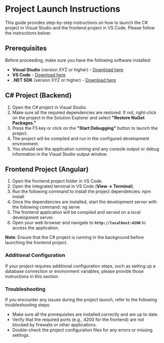 # Project Launch Instructions

This guide provides step-by-step instructions on how to launch the C# project in Visual Studio and the frontend project in VS Code. Please follow the instructions below:

## Prerequisites

Before proceeding, make sure you have the following software installed:

- **Visual Studio** (version XYZ or higher) - [Download here](https://visualstudio.com)
- **VS Code** - [Download here](https://code.visualstudio.com)
- **.NET SDK** (version XYZ or higher) - [Download here](https://dotnet.microsoft.com/download)

## C# Project (Backend)

1. Open the C# project in Visual Studio.
2. Make sure all the required dependencies are restored. If not, right-click on the project in the Solution Explorer and select **"Restore NuGet Packages."**
3. Press the F5 key or click on the **"Start Debugging"** button to launch the project.
4. The project will be compiled and run in the configured development environment.
5. You should see the application running and any console output or debug information in the Visual Studio output window.

## Frontend Project (Angular)

1. Open the frontend project folder in VS Code.
2. Open the integrated terminal in VS Code (**View -> Terminal**).
3. Run the following command to install the project dependencies:
   npm install
4. Once the dependencies are installed, start the development server with the following command:
   ng serve
5. The frontend application will be compiled and served on a local development server.
6. Open your web browser and navigate to **`http://localhost:4200`** to access the application.

**Note**: Ensure that the C# project is running in the background before launching the frontend project.

### Additional Configuration

If your project requires additional configuration steps, such as setting up a database connection or environment variables, please provide those instructions in this section.

### Troubleshooting

If you encounter any issues during the project launch, refer to the following troubleshooting steps:

- Make sure all the prerequisites are installed correctly and are up to date.
- Verify that the required ports (e.g., 4200 for the frontend) are not blocked by firewalls or other applications.
- Double-check the project configuration files for any errors or missing settings.
